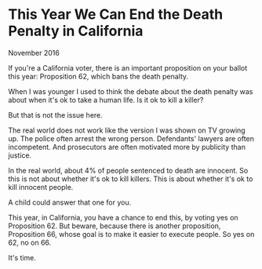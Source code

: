# This Year We Can End the Death Penalty in California

November 2016

If you're a California voter, there is an important proposition on your ballot this year: Proposition 62, which bans the death penalty.

When I was younger I used to think the debate about the death penalty was about when it's ok to take a human life. Is it ok to kill a killer?

But that is not the issue here.

The real world does not work like the version I was shown on TV growing up. The police often arrest the wrong person. Defendants' lawyers are often incompetent. And prosecutors are often motivated more by publicity than justice.

In the real world, about 4% of people sentenced to death are innocent. So this is not about whether it's ok to kill killers. This is about whether it's ok to kill innocent people.

A child could answer that one for you.

This year, in California, you have a chance to end this, by voting yes on Proposition 62. But beware, because there is another proposition, Proposition 66, whose goal is to make it easier to execute people. So yes on 62, no on 66.

It's time.